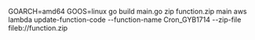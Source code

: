 GOARCH=amd64 GOOS=linux go build main.go
zip function.zip main
aws lambda update-function-code --function-name Cron_GYB1714 --zip-file fileb://function.zip